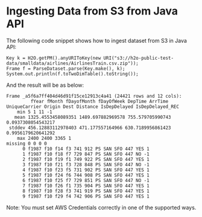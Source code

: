 # Ingesting Data from S3 from Java API #

The following code snippet shows how to ingest dataset from S3 in Java API:
```
Key k = H2O.getPM().anyURIToKey(new URI("s3://h2o-public-test-data/smalldata/airlines/AirlinesTrain.csv.zip"));
Frame f = ParseDataset.parse(Key.make(), k);
System.out.println(f.toTwoDimTable().toString());
```

And the result will be as below:
```
Frame _a5f6a7ff404d46d91f15ce12913c4a41 (24421 rows and 12 cols):
         fYear fMonth fDayofMonth fDayOfWeek DepTime ArrTime UniqueCarrier Origin Dest Distance IsDepDelayed IsDepDelayed_REC
    min 5 1 11 -1
   mean 1325.4553458089351 1489.697882969578 755.579705990743 0.0937308054543217
 stddev 456.12883112978403 471.177557164966 630.7189956861423 0.9956179620641292
    max 2400 2400 3365 1
missing 0 0 0 0
      0 f1987 f10 f14 f3 741 912 PS SAN SFO 447 YES 1
      1 f1987 f10 f18 f7 729 847 PS SAN SFO 447 NO -1
      2 f1987 f10 f19 f1 749 922 PS SAN SFO 447 YES 1
      3 f1987 f10 f21 f3 728 848 PS SAN SFO 447 NO -1
      4 f1987 f10 f23 f5 731 902 PS SAN SFO 447 YES 1
      5 f1987 f10 f24 f6 744 908 PS SAN SFO 447 YES 1
      6 f1987 f10 f25 f7 729 851 PS SAN SFO 447 NO -1
      7 f1987 f10 f26 f1 735 904 PS SAN SFO 447 YES 1
      8 f1987 f10 f28 f3 741 919 PS SAN SFO 447 YES 1
      9 f1987 f10 f29 f4 742 906 PS SAN SFO 447 YES 1
```

Note: You must set AWS Credentials correctly in one of the supported ways. 
